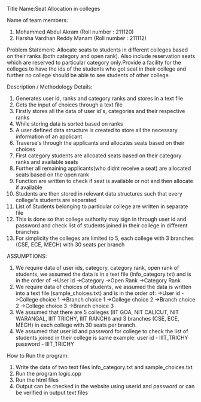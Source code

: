 Title Name:Seat Allocation in colleges

Name of team members: 
1. Mohammed Abdul Akram (Roll number : 211120)
2. Harsha Vardhan Reddy Manam (Roll number : 211112)

Problem Statement:
Allocate seats to students in different colleges based on their ranks (both category and open rank). Also include reservation seats which are reserved to particular category only.Provide a facility for the colleges to have the ids of the students who got seat in their college and further no college should be able to see students of other college. 

Description / Methodology Details:

1. Generates user id, ranks and category ranks and stores in a text file
2. Gets the input of choices through a text file
3. Firstly stores all the data of user id's, categories and their respective ranks
4. While storing data is sorted based on ranks
5. A user defined data structure is created to store all the necessary information of an applicant 
6. Traverse's through the applicants and allocates seats based on their choices
7. First category students are allcoated seats based on their category ranks and available seats
8. Further all remaining applicants(who didnt receive a seat) are allocated seats based on the open rank
9. Function are written to check if seat is available or not and then allocate if available 
10. Students are then stored in relevant data structures such that every college's students are separated 
11. List of Students belonging to particular college are written in separate file
12. This is done so that college authority may sign in through user id and password and check list of students joined in their college in different branches
13. For simplicity the colleges are limited to 5, each college with 3 branches (CSE, ECE, MECH) with 30 seats per branch

ASSUMPTIONS:
1. We require data of user ids, category, category rank, open rank of students, we assumed the data is in a text file (info_category.txt) and is in the order of 
    ->User id
    ->Category
    ->Open Rank
    ->Category Rank
2. We require data of choices of students, we assumed the data is written into a text file (sample_choices.txt) and is in the order of:
    ->User id
    ->College choice 1
    ->Branch choice 1
    ->College choice 2
    ->Branch choice 2
    ->College choice 3
    ->Branch choice 3
3. We assumed that there are 5 colleges (IIT GOA, NIT CALICUT, NIT WARANGAL, IIIT TRICHY, IIIT RANCHI) and 3 branches (CSE, ECE, MECH) in each college with 30 seats per branch.
4. We assumed that user id and password for college to check the list of students joined in their college is same
    example: user id - IIIT_TRICHY password - IIIT_TRICHY

How to Run the program:
1. Write the data of two text files info_category.txt and sample_choices.txt 
2. Run the program logic.cpp
3. Run the html files
4. Output can be checked in the website using userid and password or can be verified in output text files



